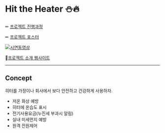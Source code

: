 # Hit the Heater ⛄🔥

✏ [프로젝트 진행과정](/report_final.pdf)

✏ [프로젝트 포스터](/report.pdf)

[![시연동영상](https://img.youtube.com/vi/AY01ZQZnogA/0.jpg)](https://www.youtube.com/watch?v=AY01ZQZnogA)

📄[프로젝트 소개 웹사이트](https://eager-lamarr-63dc42.netlify.app/)

---

## Concept

히터를 가정이나 회사에서 보다 안전하고 건강하게 사용하자.

* 저온 화상 예방
* 히터에 온습도 표시
* 전기사용요금(누진세 부과시 알림)
* 실내 미세먼지 예방
* 원격 전원제어

